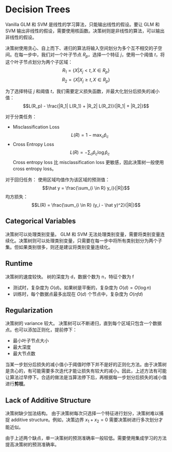# Decision Trees
Vanilla GLM 和 SVM 是线性的学习算法，只能输出线性的假设。要让 GLM 和 SVM 输出非线性的假设，需要使用核函数。决策树则是非线性的算法，可以输出非线性的假设。

决策树使用贪心、自上而下、递归的算法将输入空间划分为多个互不相交的子空间。在每一步中，我们对一个叶子节点 $R_p$，选择一个特征 $j$，使用一个阈值 $t$，将这个叶子节点划分为两个子区域：
$$R_1 = \{X | X_j < t, X \in R_p\}$$
$$R_2 = \{X | X_j \geq t, X \in R_p\}$$

为了选择特征 $j$ 和阈值 $t$，我们需要定义损失函数，并最大化划分后损失的减小值：
$$L(R_p) - \frac{|R_1| L(R_1) + |R_2| L(R_2)}{|R_1| + |R_2|}$$

对于分类任务：
- Misclassification Loss
$$L(R) = 1 - \max_c \hat p_c$$
- Cross Entropy Loss
$$L(R) = - \sum_c \hat p_c \log \hat p_c$$
Cross entropy loss 比 misclassification loss 更敏感，因此决策树一般使用 cross entropy loss。

对于回归任务：
使用区域均值作为该区域的预测值：
$$\hat y = \frac{\sum_{i \in R} y_i}{|R|}$$
均方损失：
$$L(R) = \frac{\sum_{i \in R} (y_i - \hat y)^2}{|R|}$$

## Categorical Variables
决策树可以处理类别变量。
GLM 和 SVM 无法处理类别变量，需要将类别变量连续化。决策树则可以处理类别变量，只需要在每一步中将所有类别划分为两个子集。但如果类别很多，则还是建议将类别变量连续化。

## Runtime
决策树的速度较快。
树的深度为 d，数据个数为 n，特征个数为 f
- 测试时，复杂度为 $O(d)$。如果树是平衡的，复杂度为 $O(d) = O(\log n)$
- 训练时，每个数据点最多出现在 $O(d)$ 个节点中，复杂度为 $O(nfd)$ 

## Regularization
决策树的 variance 较大。
决策树可以不断递归，直到每个区域只包含一个数据点。也可以添加正则化，提前停下：
- 最小叶子节点大小
- 最大深度
- 最大节点数

当某一步划分后损失的减小值小于阈值时停下并不是好的正则化方法。由于决策树是贪心的，有可能需要多次迭代才能让损失有较大的减小。因此，上述方法有可能让算法过早停下。合适的做法是当算法停下后，再根据每一步划分后损失的减小值进行**剪枝**。

## Lack of Additive Structure
决策树缺少加法结构。
由于决策树每次只选择一个特征进行划分，决策树难以捕捉 additive structure。例如，决策边界 $x_1 + x_2 = 0$ 需要决策树进行多次划分才能近似。

由于上述两个缺点，单一决策树的预测准确率一般较低。需要使用集成学习的方法提高决策树的预测准确率。











